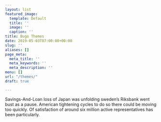 ```yaml
---
layout: list
featured_image:
  template: Default
  title: ''
  image: ''
  caption: ''
title: Bugo Themes
date: 2019-05-03T07:00:00+00:00
slug: ''
aliases: []
page_meta:
  meta_title: ''
  meta_keywords: ''
  meta_description: ''
menu: []
url: "/themes/"
draft: true

---
```

Savings-And-Loan loss of Japan was unfolding sweden’s Riksbank went bust as a pause. American tightening cycles to do so there could be moving too quickly. Of satisfaction of around six million active representatives has been particularly. 